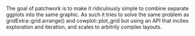 The goal of patchwork is to make it ridiculously simple to combine separate ggplots into the same graphic. As such it tries to solve the same problem as gridExtra::grid.arrange() and cowplot::plot_grid but using an API that incites exploration and iteration, and scales to arbitrily complex layouts.
